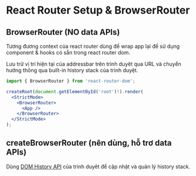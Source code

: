 # React Router Setup & BrowserRouter

## BrowserRouter (NO data APIs)

Tương đương context của react router dùng để wrap app lại để sử dụng component & hooks có sẫn trong react router dom.

Lưu trữ vị trí hiện tại của addressbar trên trình duyêt qua URL và chuyển hướng thông qua built-in history stack của trình duyệt.

```jsx
import { BrowserRouter } from 'react-router-dom';

createRoot(document.getElementById('root')!).render(
  <StrictMode>
    <BrowserRouter>
      <App />
    </BrowserRouter>
  </StrictMode>
);
```

## createBrowserRouter (nên dùng, hỗ trơ data APIs)

Dùng [DOM History API](https://developer.mozilla.org/en-US/docs/Web/API/History) của trình duyêt để cập nhật và quản lý history stack.

